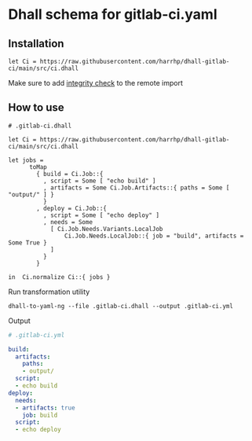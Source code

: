 # Dhall schema for gitlab-ci.yaml

## Installation
```dhall
let Ci = https://raw.githubusercontent.com/harrhp/dhall-gitlab-ci/main/src/ci.dhall
```
Make sure to add [integrity check](https://docs.dhall-lang.org/discussions/Safety-guarantees.html#code-injection) to the remote import

## How to use

```dhall
# .gitlab-ci.dhall

let Ci = https://raw.githubusercontent.com/harrhp/dhall-gitlab-ci/main/src/ci.dhall

let jobs =
      toMap
        { build = Ci.Job::{
          , script = Some [ "echo build" ]
          , artifacts = Some Ci.Job.Artifacts::{ paths = Some [ "output/" ] }
          }
        , deploy = Ci.Job::{
          , script = Some [ "echo deploy" ]
          , needs = Some
            [ Ci.Job.Needs.Variants.LocalJob
                Ci.Job.Needs.LocalJob::{ job = "build", artifacts = Some True }
            ]
          }
        }

in  Ci.normalize Ci::{ jobs }
```

Run transformation utility
```shell
dhall-to-yaml-ng --file .gitlab-ci.dhall --output .gitlab-ci.yml
```

Output
```yml
# .gitlab-ci.yml

build:
  artifacts:
    paths:
    - output/
  script:
  - echo build
deploy:
  needs:
  - artifacts: true
    job: build
  script:
  - echo deploy
```